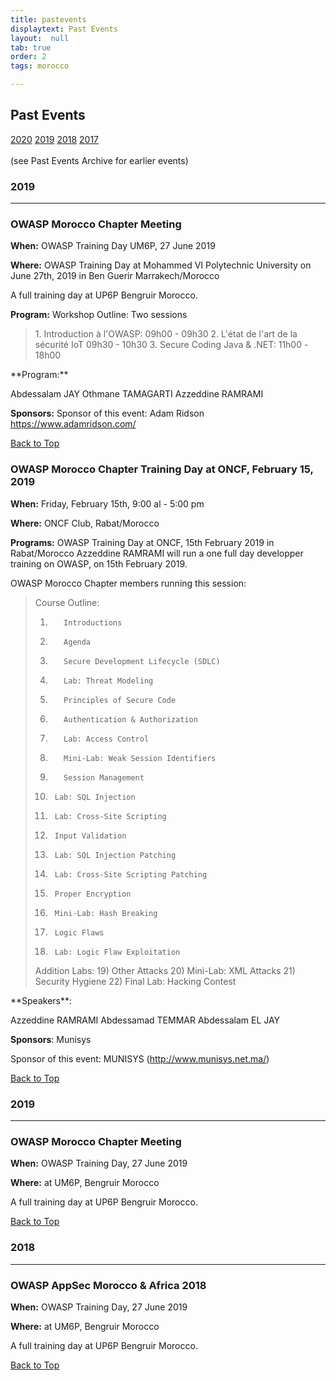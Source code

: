 ```yaml
---
title: pastevents
displaytext: Past Events
layout:  null
tab: true
order: 2
tags: morocco

---
```


## Past Events ##

[2020](#2020)   [2019](#2019)   [2018](#2018)   [2017](#2017)  
<br/>(see Past Events Archive for earlier events)

### 2019 ###
---

### OWASP Morocco Chapter Meeting ###

**When:** OWASP Training Day UM6P, 27 June 2019

**Where:** OWASP Training Day at Mohammed VI Polytechnic University on June 27th, 2019 in Ben Guerir Marrakech/Morocco

A full training day at UP6P Bengruir Morocco.

**Program:**
Workshop Outline: Two sessions
<blockquote>
1. Introduction à l'OWASP:              09h00 - 09h30 
2. L'état de l'art de la sécurité IoT   09h30 - 10h30  
3. Secure Coding Java & .NET:  		      11h00 - 18h00 
  
</blockquote>
**Program:**

Abdessalam JAY
Othmane TAMAGARTI
Azzeddine RAMRAMI

**Sponsors:** Sponsor of this event: Adam Ridson https://www.adamridson.com/

[Back to Top](#past-events)

### OWASP Morocco Chapter Training Day at ONCF, February 15, 2019 ###

**When:**  Friday, February 15th, 9:00 al - 5:00 pm

**Where:** ONCF Club, Rabat/Morocco

**Programs:**
OWASP Training Day at ONCF, 15th February 2019 in Rabat/Morocco
Azzeddine RAMRAMI will run a one full day developper training on OWASP, on 15th February 2019.

OWASP Morocco Chapter members running this session:
<blockquote>
Course Outline:

1)        Introductions
2)        Agenda
3)        Secure Development Lifecycle (SDLC)
4)        Lab: Threat Modeling
5)        Principles of Secure Code
6)        Authentication & Authorization
7)        Lab: Access Control
8)        Mini-Lab: Weak Session Identifiers
9)        Session Management
10)      Lab: SQL Injection
11)      Lab: Cross-Site Scripting
12)      Input Validation
13)      Lab: SQL Injection Patching
14)      Lab: Cross-Site Scripting Patching
15)      Proper Encryption
16)      Mini-Lab: Hash Breaking
17)      Logic Flaws
18)      Lab: Logic Flaw Exploitation
Addition Labs:
19)      Other Attacks
20)      Mini-Lab: XML Attacks
21)      Security Hygiene
22)      Final Lab: Hacking Contest
</blockquote>
**Speakers**:

Azzeddine RAMRAMI
Abdessamad TEMMAR
Abdessalam EL JAY

**Sponsors**: Munisys

Sponsor of this event: MUNISYS (http://www.munisys.net.ma/)

[Back to Top](#past-events)

### 2019 ###
---

### OWASP Morocco Chapter Meeting ###

**When:** OWASP Training Day, 27 June 2019

**Where:** at UM6P, Bengruir Morocco

A full training day at UP6P Bengruir Morocco.

[Back to Top](#past-events)

### 2018 ###
---

### OWASP AppSec Morocco & Africa 2018 ###

**When:** OWASP Training Day, 27 June 2019

**Where:** at UM6P, Bengruir Morocco

A full training day at UP6P Bengruir Morocco.

[Back to Top](#past-events)
